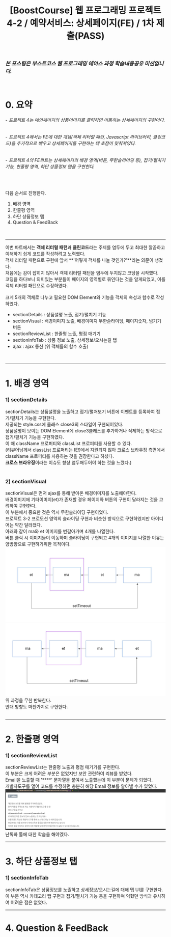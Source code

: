 ﻿---
layout: post
title: '[BoostCourse] 웹 프로그래밍 프로젝트 4-2 / 예약서비스: 상세페이지(FE) / 1차 제출(PASS)'
tags: [BoostCourse]
image: '/images/posts/boostcourse.JPG'
---

### *본 포스팅은 부스트코스 웹 프로그래밍 에이스 과정 학습내용공유 미션입니다.*  

<br/>

# 0. 요약
###### - 프로젝트 4는 메인페이지의 상품이미지를 클릭하면 이동하는 상세페이지의 구현이다.  
###### - 프로젝트 4에서는 FE에 대한 개념(객체 리터럴 패턴, Javascript 라이브러리, 클린코드)을 추가적으로 배우고 상세페이지를 구현하는 데 초점이 맞춰져있다.  
###### - 프로젝트 4의 FE파트는 상세페이지의 배경 영역(버튼, 무한슬리이딩 등), 접기/펼치기 기능, 한줄평 영역, 하단 상품정보 탭을 구현한다.


<br/>

다음 순서로 진행한다.  
1. 배경 영역 
2. 한줄평 영역  
3. 하단 상품정보 탭  
4. Question & FeedBack  
  
<br/>

*****
이번 파트에서는 **객체 리터럴 패턴**과 **클린코드**라는 주제를 염두에 두고 최대한 깔끔하고 이해하기 쉽게 코드를 작성하려고 노력했다.  
객체 리터럴 패턴으로 구현에 앞서 **'어떻게 객체를 나눌 것인가?'**라는 의문이 생겼다.  
처음에는 감이 잡히지 않아서 객체 리터럴 패턴을 염두에 두지않고 코딩을 시작했다.  
코딩을 하다보니 의미있는 부분들이 페이지의 영역별로 묶인다는 것을 알게되었고, 이를 객체 리터럴 패턴으로 수정하였다.  
<br/>
크게 5개의 객체로 나누고 필요한 DOM Element와 기능을 객체의 속성과 함수로 작성하였다.  
* sectionDetails : 상품설명 노출, 접기/펼치기 기능  
* sectionVisual : 배경이미지 노출, 배경이미지 무한슬라이딩, 페이지숫자, 넘기기 버튼  
* sectionReviewList : 한줄평 노출, 평점 매기기  
* sectionInfoTab : 상품 정보 노출, 상세정보/오시는길 탭  
* ajax : ajax 통신 (위 객체들의 함수 호출)  
<br/>

*****

# 1. 배경 영역
### 1) sectionDetails
sectionDetails는 상품설명을 노출하고 접기/펼쳐보기 버튼에 이벤트를 등록하여 접기/펼치기 기능을 구현한다.  
제공되는 style.css에 클래스 close3의 스타일이 구현되어있다.  
상품설명이 보이는 DOM Element에 close3클래스를 추가하거나 삭제하는 방식으로 접기/펼치기 기능을 구현하였다.  
이 때 className 프로퍼티와 classList 프로퍼티를 사용할 수 있다.  
(리뷰어님께서 classList 프로퍼티는 IE9에서 지원되지 않아 크로스 브라우징 측면에서 className 프로퍼티를 사용하는 것을 권장한다고 하셨다.  
**크로스 브라우징**이라는 이슈도 항상 염두해두어야 하는 것을 느꼈다.)  
<br/>

### 2) sectionVisual
sectionVisual은 먼저 ajax를 통해 받아온 배경이미지를 노출해야한다.  
배경이미지에 기타이미지(et)가 존재할 경우 페이지와 버튼의 구현이 달라지는 것을 고려하여 구현한다.  
이 부분에서 중요한 것은 역시 무한슬라이딩 구현이었다.  
프로젝트 3-2 프로모션 영역의 슬라이딩 구현과 비슷한 방식으로 구현하였지만 아이디어는 약간 달라졌다.  
아래와 같이 ma와 et 이미지를 번갈아가며 4개를 나열한다.  
버튼 클릭 시 이미지들이 이동하며 슬라이딩이 구현되고 4개의 이미지를 나열한 이유는 양방향으로 구현하기위한 목적이다.  
![Alt text](/images/posts/post_3/post_3_sliding_1.JPG)
![Alt text](/images/posts/post_3/post_3_sliding_2.JPG)
위 과정을 무한 반복한다.  
반대 방향도 마찬가지로 구현한다.  
<br/>

*****

# 2. 한줄평 영역
### 1) sectionReviewList
sectionReviewList는 한줄평 노출과 평점 매기기를 구현한다.  
이 부분은 크게 어려운 부분은 없었지만 보안 관련하여 리뷰를 받았다.  
Email을 노출할 때 '****' 문자열을 붙여서 노출했는데 이 부분이 문제가 되었다.  
개발자도구를 열어 코드를 수정하면 충분히 해당 Email 정보를 알아낼 수가 있었다.  
![Alt text](/images/posts/post_3/post_3_feedback_1.JPG)
난독화 툴에 대한 학습을 해야겠다.
<br/>

*****

# 3. 하단 상품정보 탭
### 1) sectionInfoTab
sectionInfoTab은 상품정보를 노출하고 상세정보/오시는길에 대해 탭 UI를 구현한다.  
이 부분 역시 카테고리 탭 구현과 접기/펼치기 기능 등을 구현하며 익혔던 방식과 유사하여 어려운 점은 없었다.
<br/>

*****

# 4. Question & FeedBack
